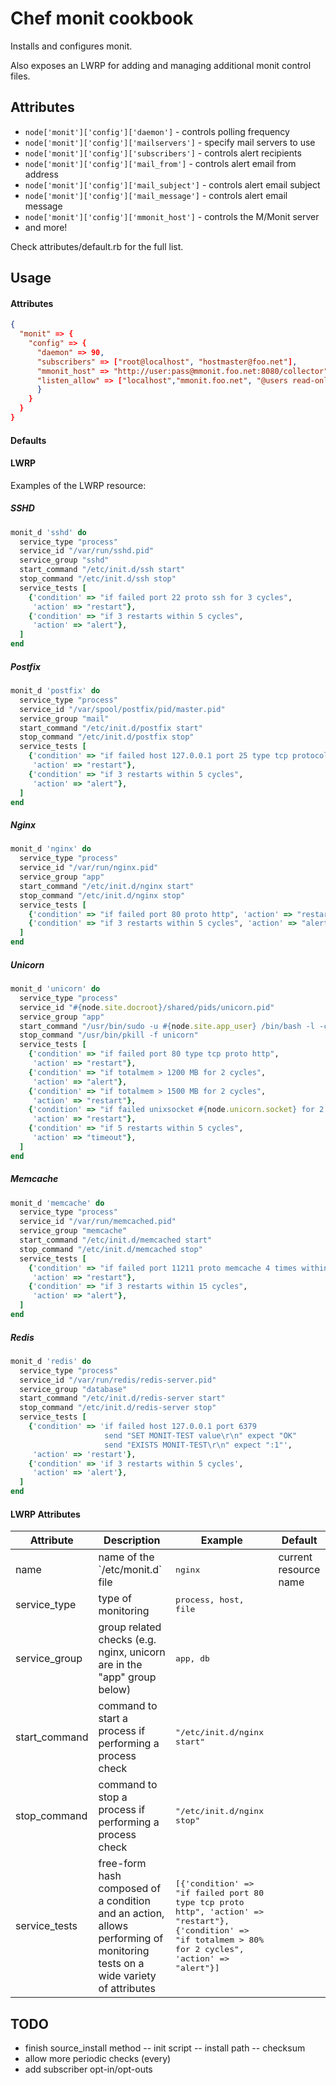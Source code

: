 Chef monit cookbook
===================
Installs and configures monit.

Also exposes an LWRP for adding and managing additional monit control files.

Attributes
----------
- `node['monit']['config']['daemon']` - controls polling frequency
- `node['monit']['config']['mailservers']` - specify mail servers to use
- `node['monit']['config']['subscribers']` - controls alert recipients
- `node['monit']['config']['mail_from']` - controls alert email from address
- `node['monit']['config']['mail_subject']` - controls alert email subject
- `node['monit']['config']['mail_message']` - controls alert email message
- `node['monit']['config']['mmonit_host']` - controls the M/Monit server
- and more!

Check attributes/default.rb for the full list.

Usage
-----
#### Attributes
```json
{
  "monit" => {
    "config" => {
      "daemon" => 90,
      "subscribers" => ["root@localhost", "hostmaster@foo.net"],
      "mmonit_host" => "http://user:pass@mmonit.foo.net:8080/collector",
      "listen_allow" => ["localhost","mmonit.foo.net", "@users read-only"],
      }
    }
  }
}
```

#### Defaults


#### LWRP

Examples of the LWRP resource:

##### SSHD

```ruby
monit_d 'sshd' do
  service_type "process"
  service_id "/var/run/sshd.pid"
  service_group "sshd"
  start_command "/etc/init.d/ssh start"
  stop_command "/etc/init.d/ssh stop"
  service_tests [
    {'condition' => "if failed port 22 proto ssh for 3 cycles",
     'action' => "restart"},
    {'condition' => "if 3 restarts within 5 cycles",
     'action' => "alert"},
  ]
end
```

##### Postfix

```ruby
monit_d 'postfix' do
  service_type "process"
  service_id "/var/spool/postfix/pid/master.pid"
  service_group "mail"
  start_command "/etc/init.d/postfix start"
  stop_command "/etc/init.d/postfix stop"
  service_tests [
    {'condition' => "if failed host 127.0.0.1 port 25 type tcp protocol smtp with timeout 15 seconds",
     'action' => "restart"},
    {'condition' => "if 3 restarts within 5 cycles",
     'action' => "alert"},
  ]
end
```

##### Nginx

```ruby
monit_d 'nginx' do
  service_type "process"
  service_id "/var/run/nginx.pid"
  service_group "app"
  start_command "/etc/init.d/nginx start"
  stop_command "/etc/init.d/nginx stop"
  service_tests [
    {'condition' => "if failed port 80 proto http", 'action' => "restart"},
    {'condition' => "if 3 restarts within 5 cycles", 'action' => "alert"}
  ]
end
```

##### Unicorn 

```ruby
monit_d 'unicorn' do
  service_type "process"
  service_id "#{node.site.docroot}/shared/pids/unicorn.pid"
  service_group "app"
  start_command "/usr/bin/sudo -u #{node.site.app_user} /bin/bash -l -c '#{node.site.docroot}/current/bin/unicorn -c #{node.site.docroot}/current/config/unicorn.rb -E #{node.site.environment} -D'"
  stop_command "/usr/bin/pkill -f unicorn"
  service_tests [
    {'condition' => "if failed port 80 type tcp proto http",
     'action' => "restart"},
    {'condition' => "if totalmem > 1200 MB for 2 cycles",
     'action' => "alert"},
    {'condition' => "if totalmem > 1500 MB for 2 cycles",
     'action' => "restart"},
    {'condition' => "if failed unixsocket #{node.unicorn.socket} for 2 cycles",
     'action' => "restart"},
    {'condition' => "if 5 restarts within 5 cycles",
     'action' => "timeout"},
  ]
end
```

##### Memcache

```ruby
monit_d 'memcache' do
  service_type "process"
  service_id "/var/run/memcached.pid"
  service_group "memcache"
  start_command "/etc/init.d/memcached start"
  stop_command "/etc/init.d/memcached stop"
  service_tests [
    {'condition' => "if failed port 11211 proto memcache 4 times within 5 cycles",
     'action' => "restart"},
    {'condition' => "if 3 restarts within 15 cycles",
     'action' => "alert"},
  ]
end
```
##### Redis

```ruby
monit_d 'redis' do
  service_type "process"
  service_id "/var/run/redis/redis-server.pid"
  service_group "database"
  start_command "/etc/init.d/redis-server start"
  stop_command "/etc/init.d/redis-server stop"
  service_tests [
    {'condition' => 'if failed host 127.0.0.1 port 6379 
                     send "SET MONIT-TEST value\r\n" expect "OK" 
                     send "EXISTS MONIT-TEST\r\n" expect ":1"',
     'action' => 'restart'},
    {'condition' => 'if 3 restarts within 5 cycles',
     'action' => 'alert'},
  ]
end
```

#### LWRP Attributes
<table>
  <thead>
    <tr>
      <th>Attribute</th>
      <th>Description</th>
      <th>Example</th>
      <th>Default</th>
    </tr>
  </thead>

  <tbody>
    <tr>
      <td>name</td>
      <td>name of the `/etc/monit.d` file</td>
      <td><tt>nginx</tt></td>
      <td>current resource name</td>
    </tr>
    <tr>
      <td>service_type</td>
      <td>type of monitoring</td>
      <td><tt>process, host, file</tt></td>
      <td></td>
    </tr>
    <tr>
      <td>service_group</td>
      <td>group related checks (e.g. nginx, unicorn are in the "app" group below)</td>
      <td><tt>app, db</tt></td>
      <td></td>
    </tr>
    <tr>
      <td>start_command</td>
      <td>command to start a process if performing a process check</td>
      <td><tt>"/etc/init.d/nginx start"</tt></td>
      <td></td>
    </tr>
    <tr>
      <td>stop_command</td>
      <td>command to stop a process if performing a process check</td>
      <td><tt>"/etc/init.d/nginx stop"</tt></td>
      <td></td>
    </tr>
    <tr>
      <td>service_tests</td>
      <td>free-form hash composed of a condition and an action, allows performing of monitoring tests on a wide variety of attributes</td>
      <td><tt>
             [{'condition' => "if failed port 80 type tcp proto http", 'action' => "restart"},
              {'condition' => "if totalmem > 80% for 2 cycles", 'action' => "alert"}]
          </tt>
      </td>
      <td></td>
    </tr>
  </tbody>
</table>

TODO
----
- finish source_install method
-- init script
-- install path
-- checksum
- allow more periodic checks (every)
- add subscriber opt-in/opt-outs

